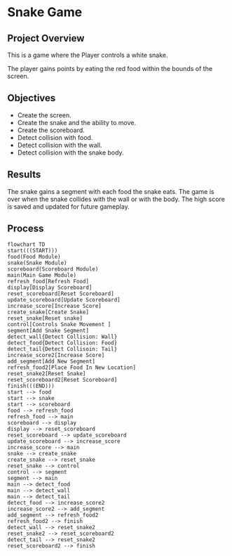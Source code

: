 # Snake Game


## Project Overview
This is a game where the Player controls a white snake.

The player gains points by eating the red food within the bounds of the screen.

## Objectives
- Create the screen.
- Create the snake and the ability to move.
- Create the scoreboard.
- Detect collision with food.
- Detect collision with the wall.
- Detect collision with the snake body.

## Results
The snake gains a segment with each food the snake eats. 
The game is over when the snake collides with the wall or with the body.
The high score is saved and updated for future gameplay.

## Process
```mermaid
flowchart TD
start(((START)))
food(Food Module)
snake(Snake Module)
scoreboard(Scoreboard Module)
main(Main Game Module)
refresh_food[Refresh Food]
display[Display Scoreboard]
reset_scoreboard[Reset Scoreboard]
update_scoreboard[Update Scoreboard]
increase_score[Increase Score]
create_snake[Create Snake]
reset_snake[Reset snake]
control[Controls Snake Movement ]
segment[Add Snake Segment]
detect_wall{Detect Collision: Wall}
detect_food{Detect Collision: Food}
detect_tail{Detect Collisoin: Tail}
increase_score2[Increase Score]
add_segment[Add New Segment]
refresh_food2[Place Food In New Location]
reset_snake2[Reset Snake]
reset_scoreboard2[Reset Scoreboard]
finish(((END)))
start --> food
start --> snake
start --> scoreboard
food --> refresh_food
refresh_food --> main
scoreboard --> display
display --> reset_scoreboard
reset_scoreboard --> update_scoreboard
update_scoreboard --> increase_score
increase_score --> main
snake --> create_snake
create_snake --> reset_snake
reset_snake --> control
control --> segment
segment --> main
main --> detect_food
main --> detect_wall
main --> detect_tail
detect_food --> increase_score2
increase_score2 --> add_segment
add_segment --> refresh_food2
refresh_food2 --> finish
detect_wall --> reset_snake2
reset_snake2 --> reset_scoreboard2
detect_tail --> reset_snake2
reset_scoreboard2 --> finish
